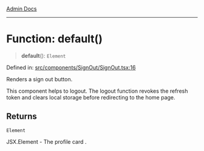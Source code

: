 [Admin Docs](/)

***

# Function: default()

> **default**(): `Element`

Defined in: [src/components/SignOut/SignOut.tsx:16](https://github.com/PalisadoesFoundation/talawa-admin/blob/main/src/components/SignOut/SignOut.tsx#L16)

Renders a sign out button.

This component helps to logout.
The logout function revokes the refresh token and clears local storage before redirecting to the home page.

## Returns

`Element`

JSX.Element - The profile card .
